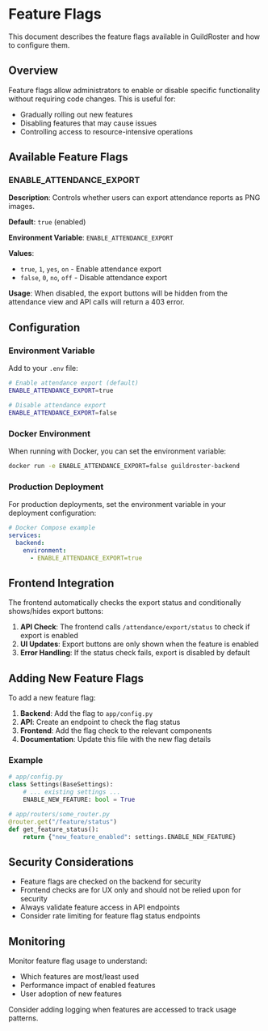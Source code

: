 # Feature Flags

This document describes the feature flags available in GuildRoster and how to configure them.

## Overview

Feature flags allow administrators to enable or disable specific functionality without requiring code changes. This is useful for:
- Gradually rolling out new features
- Disabling features that may cause issues
- Controlling access to resource-intensive operations

## Available Feature Flags

### ENABLE_ATTENDANCE_EXPORT

**Description**: Controls whether users can export attendance reports as PNG images.

**Default**: `true` (enabled)

**Environment Variable**: `ENABLE_ATTENDANCE_EXPORT`

**Values**:
- `true`, `1`, `yes`, `on` - Enable attendance export
- `false`, `0`, `no`, `off` - Disable attendance export

**Usage**: When disabled, the export buttons will be hidden from the attendance view and API calls will return a 403 error.

## Configuration

### Environment Variable

Add to your `.env` file:

```bash
# Enable attendance export (default)
ENABLE_ATTENDANCE_EXPORT=true

# Disable attendance export
ENABLE_ATTENDANCE_EXPORT=false
```

### Docker Environment

When running with Docker, you can set the environment variable:

```bash
docker run -e ENABLE_ATTENDANCE_EXPORT=false guildroster-backend
```

### Production Deployment

For production deployments, set the environment variable in your deployment configuration:

```yaml
# Docker Compose example
services:
  backend:
    environment:
      - ENABLE_ATTENDANCE_EXPORT=true
```

## Frontend Integration

The frontend automatically checks the export status and conditionally shows/hides export buttons:

1. **API Check**: The frontend calls `/attendance/export/status` to check if export is enabled
2. **UI Updates**: Export buttons are only shown when the feature is enabled
3. **Error Handling**: If the status check fails, export is disabled by default

## Adding New Feature Flags

To add a new feature flag:

1. **Backend**: Add the flag to `app/config.py`
2. **API**: Create an endpoint to check the flag status
3. **Frontend**: Add the flag check to the relevant components
4. **Documentation**: Update this file with the new flag details

### Example

```python
# app/config.py
class Settings(BaseSettings):
    # ... existing settings ...
    ENABLE_NEW_FEATURE: bool = True
```

```python
# app/routers/some_router.py
@router.get("/feature/status")
def get_feature_status():
    return {"new_feature_enabled": settings.ENABLE_NEW_FEATURE}
```

## Security Considerations

- Feature flags are checked on the backend for security
- Frontend checks are for UX only and should not be relied upon for security
- Always validate feature access in API endpoints
- Consider rate limiting for feature flag status endpoints

## Monitoring

Monitor feature flag usage to understand:
- Which features are most/least used
- Performance impact of enabled features
- User adoption of new features

Consider adding logging when features are accessed to track usage patterns.
